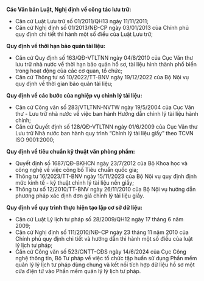 **Các Văn bản Luật, Nghị định về công tác lưu trữ:**

- Căn cứ Luật Lưu trữ số 01/2011/QH13 ngày 11/11/2011;  
- Căn cứ Nghị định số 01/2013/NĐ-CP ngày 03/01/2013 của Chính phủ quy định chi tiết thi hành một số điều của Luật Lưu trữ;  

**Quy định về thời hạn bảo quản tài liệu:**

- Căn cứ Quy định số 163/QĐ-VTLTNN ngày 04/8/2010 của Cục Văn thư lưu trữ nhà nước về thời hạn bảo quản hồ sơ, tài liệu hình thành phổ biến trong hoạt động của các cơ quan, tổ chức;  
- Căn cứ Thông tư số 10/2022/TT-BNV ngày 19/12/2022 của Bộ Nội vụ quy định về thời gian bảo quản tài liệu; 

**Quy định về các bước của nghiệp vụ chỉnh lý tài liệu:**

- Căn cứ Công văn số 283/VTLTNN-NVTW ngày 19/5/2004 của Cục Văn thư - Lưu trữ nhà nước về việc ban hành Hướng dẫn chỉnh lý tài liệu hành chính;  
- Căn cứ Quyết định số 128/QĐ-VTLTNN ngày 01/6/2009 của Cục Văn thư Lưu trữ Nhà nước ban hành quy trình “Chỉnh lý tài liệu giấy” theo TCVN ISO 9001:2000;  

**Quy định về tiêu chuẩn kỹ thuật văn phòng phẩm:**

- Quyết định số 1687/QĐ-BKHCN ngày 23/7/2012 của Bộ Khoa học và công nghệ về việc công bố Tiêu chuẩn quốc gia; 
- Thông tư 16/2023/TT-BNV ngày 15/11/2023 của Bộ Nội vụ quy định định mức kinh tế - kỹ thuật chỉnh lý tài liệu nền giấy;  
- Thông tư số 12/2010/TT-BNV ngày 26/11/2010 của Bộ Nội vụ hướng dẫn phương pháp xác định đơn giá chỉnh lý tài liệu giấy. 

**Quy định về quy trình thực hiện tạo lập cơ sở dữ liệu:**

- Căn cứ Luật Lý lịch tư pháp số 28/2009/QH12 ngày 17 tháng 6 năm 2009;  
- Căn cứ Nghị định số 111/2010/NĐ-CP ngày 23 tháng 11 năm 2010 của Chính phủ quy định chi tiết và hướng dẫn thi hành một số điều của luật lý lịch tư pháp;  
- Căn cứ Công văn số 523/CNTT-CĐS ngày 14/6/2024 của Cục Công nghệ thông tin, Bộ Tư pháp về việc tổ chức tập huấn sử dụng Phần mềm quản lý lý lịch tư pháp dùng chung và kết nối tích hợp dữ liệu hồ sơ một cửa điện tử vào Phần mềm quản lý lý lịch tư pháp.